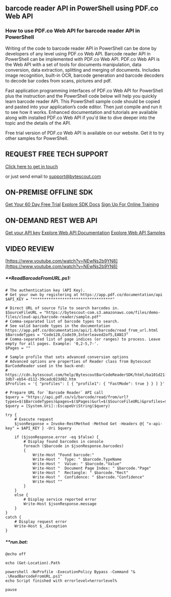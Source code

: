## barcode reader API in PowerShell using PDF.co Web API

### How to use PDF.co Web API for barcode reader API in PowerShell

Writing of the code to barcode reader API in PowerShell can be done by developers of any level using PDF.co Web API. Barcode reader API in PowerShell can be implemented with PDF.co Web API. PDF.co Web API is the Web API with a set of tools for documents manipulation, data conversion, data extraction, splitting and merging of documents. Includes image recognition, built-in OCR, barcode generation and barcode decoders to decode bar codes from scans, pictures and pdf.

Fast application programming interfaces of PDF.co Web API for PowerShell plus the instruction and the PowerShell code below will help you quickly learn barcode reader API. This PowerShell sample code should be copied and pasted into your application’s code editor. Then just compile and run it to see how it works. Enhanced documentation and tutorials are available along with installed PDF.co Web API if you'd like to dive deeper into the topic and the details of the API.

Free trial version of PDF.co Web API is available on our website. Get it to try other samples for PowerShell.

## REQUEST FREE TECH SUPPORT

[Click here to get in touch](https://bytescout.zendesk.com/hc/en-us/requests/new?subject=PDF.co%20Web%20API%20Question)

or just send email to [support@bytescout.com](mailto:support@bytescout.com?subject=PDF.co%20Web%20API%20Question) 

## ON-PREMISE OFFLINE SDK 

[Get Your 60 Day Free Trial](https://bytescout.com/download/web-installer?utm_source=github-readme)
[Explore SDK Docs](https://bytescout.com/documentation/index.html?utm_source=github-readme)
[Sign Up For Online Training](https://academy.bytescout.com/)


## ON-DEMAND REST WEB API

[Get your API key](https://pdf.co/documentation/api?utm_source=github-readme)
[Explore Web API Documentation](https://pdf.co/documentation/api?utm_source=github-readme)
[Explore Web API Samples](https://github.com/bytescout/ByteScout-SDK-SourceCode/tree/master/PDF.co%20Web%20API)

## VIDEO REVIEW

[https://www.youtube.com/watch?v=NEwNs2b9YN8](https://www.youtube.com/watch?v=NEwNs2b9YN8)




<!-- code block begin -->

##### ****ReadBarcodeFromURL.ps1:**
    
```
# The authentication key (API Key).
# Get your own by registering at https://app.pdf.co/documentation/api
$API_KEY = "***********************************"

# Direct URL of source file to search barcodes in.
$SourceFileURL = "https://bytescout-com.s3.amazonaws.com/files/demo-files/cloud-api/barcode-reader/sample.pdf"
# Comma-separated list of barcode types to search. 
# See valid barcode types in the documentation https://app.pdf.co/documentation/api/1.0/barcode/read_from_url.html
$BarcodeTypes = "Code128,Code39,Interleaved2of5,EAN13"
# Comma-separated list of page indices (or ranges) to process. Leave empty for all pages. Example: '0,2-5,7-'.
$Pages = ""

# Sample profile that sets advanced conversion options
# Advanced options are properties of Reader class from Bytescout BarCodeReader used in the back-end:
# https://cdn.bytescout.com/help/BytescoutBarCodeReaderSDK/html/ba101d21-3db7-eb54-d112-39cadc023d02.htm
$Profiles = '{ "profiles": [ { "profile1": { "FastMode": true } } ] }'

# Prepare URL for `Barcode Reader` API call
$query = "https://api.pdf.co/v1/barcode/read/from/url?types=$($BarcodeTypes)&pages=$($Pages)&url=$($SourceFileURL)&profiles=$($Profiles)"
$query = [System.Uri]::EscapeUriString($query)

try {
    # Execute request
    $jsonResponse = Invoke-RestMethod -Method Get -Headers @{ "x-api-key" = $API_KEY } -Uri $query

    if ($jsonResponse.error -eq $false) {
        # Display found barcodes in console
        foreach ($barcode in $jsonResponse.barcodes)
        {
            Write-Host "Found barcode:"
            Write-Host "  Type: " $barcode.TypeName
            Write-Host "  Value: " $barcode."Value"
            Write-Host "  Document Page Index: " $barcode."Page"
            Write-Host "  Rectangle: " $barcode."Rect"
            Write-Host "  Confidence: " $barcode."Confidence"
            Write-Host ""
        }
    }
    else {
        # Display service reported error
        Write-Host $jsonResponse.message
    }
}
catch {
    # Display request error
    Write-Host $_.Exception
}

```

<!-- code block end -->    

<!-- code block begin -->

##### ****run.bat:**
    
```
@echo off

echo (Get-Location).Path

powershell -NoProfile -ExecutionPolicy Bypass -Command "& .\ReadBarcodeFromURL.ps1"
echo Script finished with errorlevel=%errorlevel%

pause
```

<!-- code block end -->